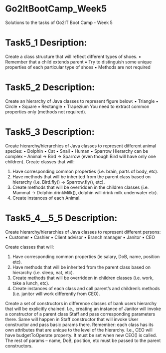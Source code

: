 # Go2ItBootCamp_Week5

Solutions to the tasks of Go2IT Boot Camp - Week 5

# Task5_1 Desription:

Create a class structure that will reflect different types of shoes.
▪ Remember that a child extends parent
▪ Try to distinguish some unique properties of each particular type of shoes
▪ Methods are not required

# Task5_2 Description: 

Create an hierarchy of Java classes to represent figure below:
▪ Triangle
▪ Circle
▪ Square
▪ Rectangle
▪ Trapezium
You need to extract common properties only (methods not required).

# Task5_3 Description: 

Create hierarchy/hierarchies of Java classes to represent different animal species:
▪ Dolphin
▪ Cat
▪ Snail
▪ Human
▪ Sparrow
Hierarchy can be complex – Animal -> Bird -> Sparrow (even though Bird will have only one children).
Create classes that will:
1. Have corresponding common properties (i.e. brain, parts of body, etc).
2. Have methods that will be inherited from the parent class based on hierarchy (i.e. Bird.fly() -> Sparrow.fly(), etc).
3. Create methods that will be overridden in the children classes (i.e. Mammal -> Dolphin.drinkMilk(), dolphin will drink milk underwater etc).
4. Create instances of each Animal.

# Task5_4__5_5 Description: 

Create hierarchy/hierarchies of Java classes to represent different persons:
▪ Customer
▪ Cashier
▪ Client advisor
▪ Branch manager
▪ Janitor
▪ CEO

Create classes that will:
1. Have corresponding common properties (ie salary, DoB, name, position etc).
2. Have methods that will be inherited from the parent class based on hierarchy (i.e. sleep, eat, etc).
3. Create methods that will be overridden in children classes (i.e. work, take a lunch, etc).
4. Create instances of each class and call parent’s and children’s methods (i.e. janitor will work differently from CEO).

Create a set of constructors in difference classes of bank users hierarchy that will be explicitly chained. I.e., creating an instance of Janitor will invoke a constructor of a parent class Staff and pass corresponding parameters there. Same will happen in Staff constructor that will invoke User constructor and pass basic params there.
Remember: each class has its own attributes that are unique to the level of the hierarchy. I.e., CEO will have budgetToOperate property. It must be set when new CEO() is called. The rest of params – name, DoB, position, etc must be passed to the parent constructors.
